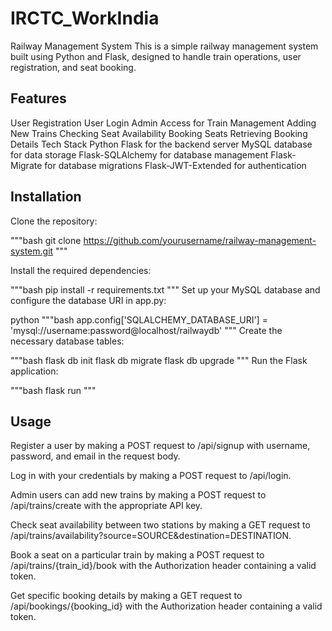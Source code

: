 # IRCTC_WorkIndia

Railway Management System
This is a simple railway management system built using Python and Flask, designed to handle train operations, user registration, and seat booking.

## Features
User Registration
User Login
Admin Access for Train Management
Adding New Trains
Checking Seat Availability
Booking Seats
Retrieving Booking Details
Tech Stack
Python Flask for the backend server
MySQL database for data storage
Flask-SQLAlchemy for database management
Flask-Migrate for database migrations
Flask-JWT-Extended for authentication

## Installation
Clone the repository:

"""bash
git clone https://github.com/yourusername/railway-management-system.git
"""

Install the required dependencies:

"""bash
pip install -r requirements.txt
"""
Set up your MySQL database and configure the database URI in app.py:

python
"""bash
app.config['SQLALCHEMY_DATABASE_URI'] = 'mysql://username:password@localhost/railwaydb'
"""
Create the necessary database tables:

"""bash
flask db init
flask db migrate
flask db upgrade
"""
Run the Flask application:

"""bash
flask run
"""

## Usage
Register a user by making a POST request to /api/signup with username, password, and email in the request body.

Log in with your credentials by making a POST request to /api/login.

Admin users can add new trains by making a POST request to /api/trains/create with the appropriate API key.

Check seat availability between two stations by making a GET request to /api/trains/availability?source=SOURCE&destination=DESTINATION.

Book a seat on a particular train by making a POST request to /api/trains/{train_id}/book with the Authorization header containing a valid token.

Get specific booking details by making a GET request to /api/bookings/{booking_id} with the Authorization header containing a valid token.
